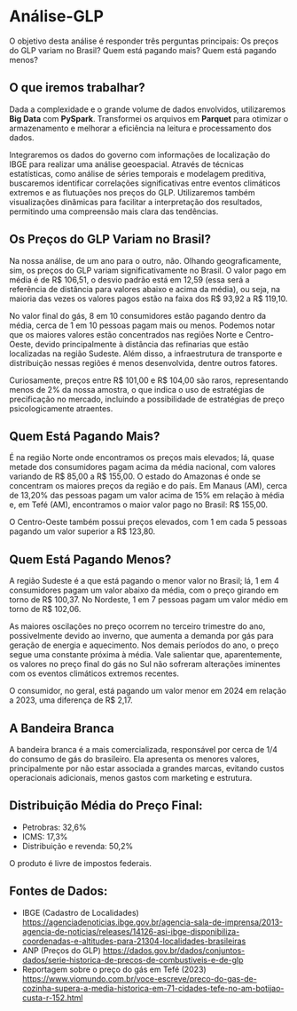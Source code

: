 <!DOCTYPE html>
<html lang="pt-br">
<head>
    <meta charset="utf-8">
 
</head>
<body>

<h1>Análise-GLP</h1>
<p>O objetivo desta análise é responder três perguntas principais: Os preços do GLP variam no Brasil? Quem está pagando mais? Quem está pagando menos?
</strong></p>

<h2>O que iremos trabalhar?</h2>
<p>Dada a complexidade e o grande volume de dados envolvidos, utilizaremos <strong>Big Data</strong> com <strong>PySpark</strong>. Transformei os arquivos em <strong>Parquet</strong> para otimizar o armazenamento e melhorar a eficiência na leitura e processamento dos dados.</p>

<p>Integraremos os dados do governo com informações de localização do IBGE para realizar uma análise geoespacial. Através de técnicas estatísticas, como análise de séries temporais e modelagem preditiva, buscaremos identificar correlações significativas entre eventos climáticos extremos e as flutuações nos preços do GLP. Utilizaremos também visualizações dinâmicas para facilitar a interpretação dos resultados, permitindo uma compreensão mais clara das tendências.</p>



<h2>Os Preços do GLP Variam no Brasil?</h2>
<p>Na nossa análise, de um ano para o outro, não. Olhando geograficamente, sim, os preços do GLP variam significativamente no Brasil. O valor pago em média é de R$ 106,51, o desvio padrão está em 12,59 (essa será a referência de distância para valores abaixo e acima da média), ou seja, na maioria das vezes os valores pagos estão na faixa dos R$ 93,92 a R$ 119,10.</p>
<p>No valor final do gás, 8 em 10 consumidores estão pagando dentro da média, cerca de 1 em 10 pessoas pagam mais ou menos. Podemos notar que os maiores valores estão concentrados nas regiões Norte e Centro-Oeste, devido principalmente à distância das refinarias que estão localizadas na região Sudeste. Além disso, a infraestrutura de transporte e distribuição nessas regiões é menos desenvolvida, dentre outros fatores.</p>
<p>Curiosamente, preços entre R$ 101,00 e R$ 104,00 são raros, representando menos de 2% da nossa amostra, o que indica o uso de estratégias de precificação no mercado, incluindo a possibilidade de estratégias de preço psicologicamente atraentes.</p>

<h2>Quem Está Pagando Mais?</h2>
<p>É na região Norte onde encontramos os preços mais elevados; lá, quase metade dos consumidores pagam acima da média nacional, com valores variando de R$ 85,00 a R$ 155,00. O estado do Amazonas é onde se concentram os maiores preços da região e do país. Em Manaus (AM), cerca de 13,20% das pessoas pagam um valor acima de 15% em relação à média e, em Tefé (AM), encontramos o maior valor pago no Brasil: R$ 155,00.</p>
<p>O Centro-Oeste também possui preços elevados, com 1 em cada 5 pessoas pagando um valor superior a R$ 123,80.</p>

<h2>Quem Está Pagando Menos?</h2>
<p>A região Sudeste é a que está pagando o menor valor no Brasil; lá, 1 em 4 consumidores pagam um valor abaixo da média, com o preço girando em torno de R$ 100,37. No Nordeste, 1 em 7 pessoas pagam um valor médio em torno de R$ 102,06.</p>
<p>As maiores oscilações no preço ocorrem no terceiro trimestre do ano, possivelmente devido ao inverno, que aumenta a demanda por gás para geração de energia e aquecimento. Nos demais períodos do ano, o preço segue uma constante próxima à média. Vale salientar que, aparentemente, os valores no preço final do gás no Sul não sofreram alterações iminentes com os eventos climáticos extremos recentes.</p>
<p>O consumidor, no geral, está pagando um valor menor em 2024 em relação a 2023, uma diferença de R$ 2,17.</p>

<h2>A Bandeira Branca</h2>
<p>A bandeira branca é a mais comercializada, responsável por cerca de 1/4 do consumo de gás do brasileiro. Ela apresenta os menores valores, principalmente por não estar associada a grandes marcas, evitando custos operacionais adicionais, menos gastos com marketing e estrutura.</p>

<h2>Distribuição Média do Preço Final:</h2>
<ul>
  <li>Petrobras: 32,6%</li>
  <li>ICMS: 17,3%</li>
  <li>Distribuição e revenda: 50,2%</li>
</ul>
<p>O produto é livre de impostos federais.</p>

<h2>Fontes de Dados:</h2>
<ul>
  <li>IBGE (Cadastro de Localidades) <a href="https://agenciadenoticias.ibge.gov.br/agencia-sala-de-imprensa/2013-agencia-de-noticias/releases/14126-asi-ibge-disponibiliza-coordenadas-e-altitudes-para-21304-localidades-brasileiras">https://agenciadenoticias.ibge.gov.br/agencia-sala-de-imprensa/2013-agencia-de-noticias/releases/14126-asi-ibge-disponibiliza-coordenadas-e-altitudes-para-21304-localidades-brasileiras</a></li>
  <li>ANP (Preços do GLP) <a href="https://dados.gov.br/dados/conjuntos-dados/serie-historica-de-precos-de-combustiveis-e-de-glp">https://dados.gov.br/dados/conjuntos-dados/serie-historica-de-precos-de-combustiveis-e-de-glp</a></li>
  <li>Reportagem sobre o preço do gás em Tefé (2023) <a href="https://www.viomundo.com.br/voce-escreve/preco-do-gas-de-cozinha-supera-a-media-historica-em-71-cidades-tefe-no-am-botijao-custa-r-152.html">https://www.viomundo.com.br/voce-escreve/preco-do-gas-de-cozinha-supera-a-media-historica-em-71-cidades-tefe-no-am-botijao-custa-r-152.html</a></li>
</ul>


